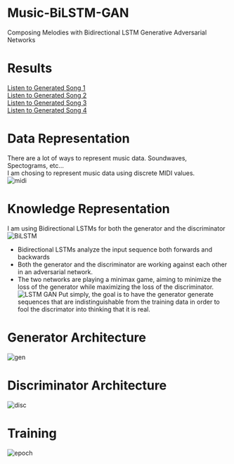 # Music-BiLSTM-GAN
Composing Melodies with Bidirectional LSTM Generative Adversarial Networks

# Results
[Listen to Generated Song 1](https://vocaroo.com/embed/lMJ34mf5Rqg) <br/>
[Listen to Generated Song 2](https://vocaroo.com/embed/gKi1mFdOTQh) <br/>
[Listen to Generated Song 3](https://vocaroo.com/embed/nWrBaR0Ic6d) <br/>
[Listen to Generated Song 4](https://vocaroo.com/embed/kFIdruEpvQZ)
# Data Representation
There are a lot of ways to represent music data. Soundwaves, Spectograms, etc... <br/>
I am chosing to represent music data using discrete MIDI values. <br/>
![midi](https://www.noterepeat.com/images/other/other_midi_terms_explained_2.png)

# Knowledge Representation
I am using Bidirectional LSTMs for both the generator and the discriminator <br/>
![BiLSTM](https://www.i2tutorials.com/wp-content/uploads/2019/05/Deep-Dive-into-Bidirectional-LSTM-i2tutorials.jpg) <br/>
* Bidirectional LSTMs analyze the input sequence both forwards and backwards <br/>
* Both the generator and the discriminator are working against each other in an adversarial network. <br/>
* The two networks are playing a minimax game, aiming to minimize the loss of the generator while maximizing the loss of the discriminator. <br/>
![LSTM GAN](https://raw.githubusercontent.com/vee-upatising/Music-BiLSTM-GAN/master/LSTM%20GAN.jpg)
Put simply, the goal is to have the generator generate sequences that are indistinguishable from the training data in order to fool the discrimator into thinking that it is real.

# Generator Architecture
![gen](https://raw.githubusercontent.com/vee-upatising/Music-BiLSTM-GAN/master/generator.JPG)
# Discriminator Architecture
![disc](https://raw.githubusercontent.com/vee-upatising/Music-BiLSTM-GAN/master/discriminator.JPG)
# Training
![epoch](https://raw.githubusercontent.com/vee-upatising/Music-BiLSTM-GAN/master/training.JPG)
